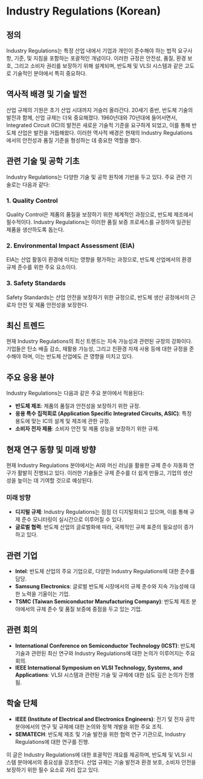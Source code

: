 # Industry Regulations (Korean)

## 정의
Industry Regulations는 특정 산업 내에서 기업과 개인이 준수해야 하는 법적 요구사항, 기준, 및 지침을 포함하는 포괄적인 개념이다. 이러한 규정은 안전성, 품질, 환경 보호, 그리고 소비자 권리를 보장하기 위해 설계되며, 반도체 및 VLSI 시스템과 같은 고도로 기술적인 분야에서 특히 중요하다.

## 역사적 배경 및 기술 발전
산업 규제의 기원은 초기 산업 시대까지 거슬러 올라간다. 20세기 중반, 반도체 기술의 발전과 함께, 산업 규제는 더욱 중요해졌다. 1960년대와 70년대에 들어서면서, Integrated Circuit (IC)의 발전은 새로운 기술적 기준을 요구하게 되었고, 이를 통해 반도체 산업은 발전을 거듭해왔다. 이러한 역사적 배경은 현재의 Industry Regulations에서의 안전성과 품질 기준을 형성하는 데 중요한 역할을 했다.

## 관련 기술 및 공학 기초
Industry Regulations는 다양한 기술 및 공학 원칙에 기반을 두고 있다. 주요 관련 기술로는 다음과 같다:

### 1. Quality Control
Quality Control은 제품의 품질을 보장하기 위한 체계적인 과정으로, 반도체 제조에서 필수적이다. Industry Regulations는 이러한 품질 보증 프로세스를 규정하여 일관된 제품을 생산하도록 돕는다.

### 2. Environmental Impact Assessment (EIA)
EIA는 산업 활동이 환경에 미치는 영향을 평가하는 과정으로, 반도체 산업에서의 환경 규제 준수를 위한 주요 요소이다.

### 3. Safety Standards
Safety Standards는 산업 안전을 보장하기 위한 규정으로, 반도체 생산 공정에서의 근로자 안전 및 제품 안전성을 보장한다.

## 최신 트렌드
현재 Industry Regulations의 최신 트렌드는 지속 가능성과 관련된 규정의 강화이다. 기업들은 탄소 배출 감소, 재활용 가능성, 그리고 친환경 자재 사용 등에 대한 규정을 준수해야 하며, 이는 반도체 산업에도 큰 영향을 미치고 있다.

## 주요 응용 분야
Industry Regulations는 다음과 같은 주요 분야에서 적용된다:

- **반도체 제조**: 제품의 품질과 안전성을 보장하기 위한 규정.
- **응용 특수 집적회로 (Application Specific Integrated Circuits, ASIC)**: 특정 용도에 맞는 IC의 설계 및 제조에 관한 규정.
- **소비자 전자 제품**: 소비자 안전 및 제품 성능을 보장하기 위한 규제.

## 현재 연구 동향 및 미래 방향
현재 Industry Regulations 분야에서는 AI와 머신 러닝을 활용한 규제 준수 자동화 연구가 활발히 진행되고 있다. 이러한 기술들은 규제 준수를 더 쉽게 만들고, 기업의 생산성을 높이는 데 기여할 것으로 예상된다.

### 미래 방향
- **디지털 규제**: Industry Regulations는 점점 더 디지털화되고 있으며, 이를 통해 규제 준수 모니터링이 실시간으로 이루어질 수 있다.
- **글로벌 협력**: 반도체 산업의 글로벌화에 따라, 국제적인 규제 표준의 필요성이 증가하고 있다.

## 관련 기업
- **Intel**: 반도체 산업의 주요 기업으로, 다양한 Industry Regulations에 대한 준수를 담당.
- **Samsung Electronics**: 글로벌 반도체 시장에서의 규제 준수와 지속 가능성에 대한 노력을 기울이는 기업.
- **TSMC (Taiwan Semiconductor Manufacturing Company)**: 반도체 제조 분야에서의 규제 준수 및 품질 보증에 중점을 두고 있는 기업.

## 관련 회의
- **International Conference on Semiconductor Technology (ICST)**: 반도체 기술과 관련된 최신 연구와 Industry Regulations에 대한 논의가 이루어지는 주요 회의.
- **IEEE International Symposium on VLSI Technology, Systems, and Applications**: VLSI 시스템과 관련된 기술 및 규제에 대한 심도 깊은 논의가 진행됨.

## 학술 단체
- **IEEE (Institute of Electrical and Electronics Engineers)**: 전기 및 전자 공학 분야에서의 연구 및 규제에 대한 논의와 정책 개발을 위한 주요 조직.
- **SEMATECH**: 반도체 제조 및 기술 발전을 위한 협력 연구 기관으로, Industry Regulations에 대한 연구를 진행.

이 글은 Industry Regulations에 대한 포괄적인 개요를 제공하며, 반도체 및 VLSI 시스템 분야에서의 중요성을 강조한다. 산업 규제는 기술 발전과 환경 보호, 소비자 안전을 보장하기 위한 필수 요소로 자리 잡고 있다.